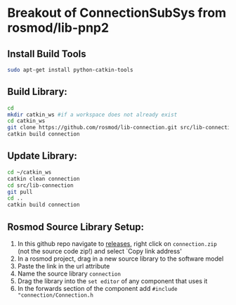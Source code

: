 Breakout of ConnectionSubSys from rosmod/lib-pnp2
======================================================

Install Build Tools
-------------------------

```bash
sudo apt-get install python-catkin-tools
```

Build Library:
-------------

```bash
cd
mkdir catkin_ws #if a workspace does not already exist
cd catkin_ws
git clone https://github.com/rosmod/lib-connection.git src/lib-connection
catkin build connection
```

Update Library:
-----------------

```bash
cd ~/catkin_ws
catkin clean connection
cd src/lib-connection
git pull
cd ..
catkin build connection
```


Rosmod Source Library Setup:
-------------------------------

1. In this github repo navigate to [releases](https://github.com/rosmod/lib-connection/releases), right click on `connection.zip` (not the source code zip!) and select `Copy link address'
2. In a rosmod project, drag in a new source library to the software model
3. Paste the link in the url attribute
4. Name the source library `connection`
5. Drag the library into the `set editor` of any component that uses it
6. In the forwards section of the component add `#include "connection/Connection.h`

